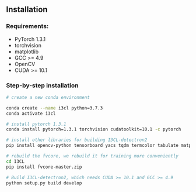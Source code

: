 ## Installation

### Requirements:
- PyTorch 1.3.1
- torchvision
- matplotlib
- GCC >= 4.9
- OpenCV
- CUDA >= 10.1


### Step-by-step installation

```bash
# create a new conda environment

conda create --name i3cl python=3.7.3
conda activate i3cl

# install pytorch 1.3.1
conda install pytorch=1.3.1 torchvision cudatoolkit=10.1 -c pytorch

# install other libraries for building I3CL-detectron2
pip install opencv-python tensorboard yacs tqdm termcolor tabulate matplotlib cloudpickle wheel pycocotools

# rebuild the fvcore, we rebuild it for training more conveniently
cd I3CL
pip install fvcore-master.zip

# Build I3CL-detectron2, which needs CUDA >= 10.1 and GCC >= 4.9
python setup.py build develop

